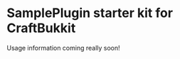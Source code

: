SamplePlugin starter kit for CraftBukkit
========================================

Usage information coming really soon!
